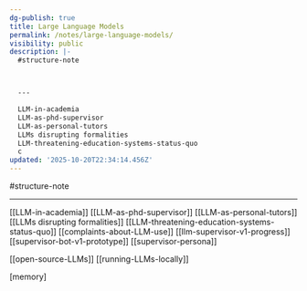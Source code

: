 ```yaml
---
dg-publish: true
title: Large Language Models
permalink: /notes/large-language-models/
visibility: public
description: |-
  #structure-note 



  ---

  LLM-in-academia
  LLM-as-phd-supervisor
  LLM-as-personal-tutors
  LLMs disrupting formalities
  LLM-threatening-education-systems-status-quo
  c
updated: '2025-10-20T22:34:14.456Z'
---
```

#structure-note 

<!--  probablistic pattern matching

LLM's struggle with logical reasoning due to 'token bias'

better prompting can genrate better results from LLMs 'chain-of-thought' promoting
'train time comute' vs 'infer time compute'

key differences and functionalities between closed and open source LLMs?

https://www.youtube.com/watch?v=CB7NNsI27ks&t=303s -->

---

[[LLM-in-academia]]
[[LLM-as-phd-supervisor]]
[[LLM-as-personal-tutors]]
[[LLMs disrupting formalities]]
[[LLM-threatening-education-systems-status-quo]]
[[complaints-about-LLM-use]]
[[llm-supervisor-v1-progress]]
[[supervisor-bot-v1-prototype]]
[[supervisor-persona]]

[[open-source-LLMs]]
[[running-LLMs-locally]]

[memory]
